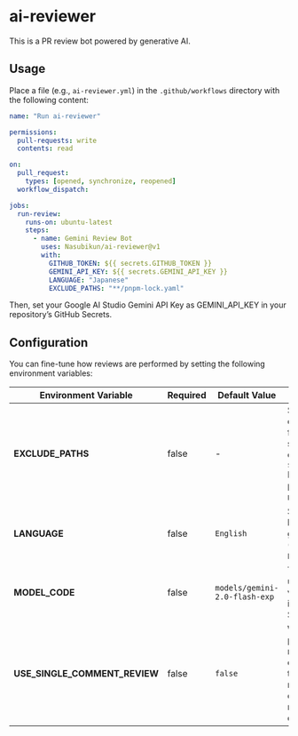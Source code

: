# ai-reviewer

This is a PR review bot powered by generative AI.

## Usage

Place a file (e.g., `ai-reviewer.yml`) in the `.github/workflows` directory with the following content:

```yaml
name: "Run ai-reviewer"

permissions:
  pull-requests: write
  contents: read

on:
  pull_request:
    types: [opened, synchronize, reopened]
  workflow_dispatch:

jobs:
  run-review:
    runs-on: ubuntu-latest
    steps:
      - name: Gemini Review Bot
        uses: Nasubikun/ai-reviewer@v1
        with:
          GITHUB_TOKEN: ${{ secrets.GITHUB_TOKEN }}
          GEMINI_API_KEY: ${{ secrets.GEMINI_API_KEY }}
          LANGUAGE: "Japanese"
          EXCLUDE_PATHS: "**/pnpm-lock.yaml"
```
Then, set your Google AI Studio Gemini API Key as GEMINI_API_KEY in your repository’s GitHub Secrets.

## Configuration
You can fine-tune how reviews are performed by setting the following environment variables:

| Environment Variable               | Required      | Default Value                      | 	Description                                                                                                                                                           |
|--------------------------|------------|----------------------------------|--------------------------------------------------------------------------------------------------------------------------------------------------------------|
| **EXCLUDE_PATHS**        | false       | -                                | 	Specify file paths or directories to exclude from reviews, separated by commas. Example: `src/vendor,**/dist/*`<br>Files matching these paths will not be reviewed.                                    |
| **LANGUAGE**             | false       | `English`                        | Specifies the language of the AI-generated comments (Example: `Japanese`, `English`).                                                                                                          |                                                                                       |
| **MODEL_CODE**           | false       | `models/gemini-2.0-flash-exp`    | The Gemini model to use. Please set a valid model code that is available in AI Studio.                                                                                             |
| **USE_SINGLE_COMMENT_REVIEW** | false | `false`                          | When set to true, posts all review results in a single comment. When set to false, posts multiple comments directly on the relevant parts of the diff.                                                              |